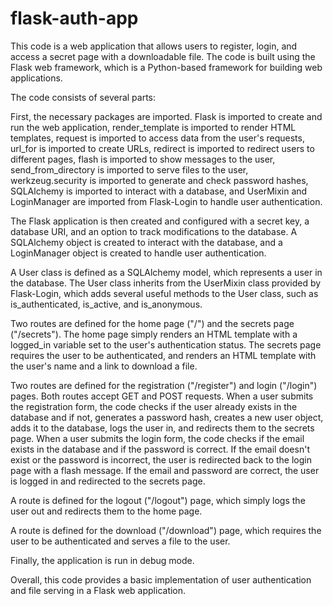 # flask-auth-app
This code is a web application that allows users to register, login, and access a secret page with a downloadable file. The code is built using the Flask web framework, which is a Python-based framework for building web applications.

The code consists of several parts:

First, the necessary packages are imported. Flask is imported to create and run the web application, render_template is imported to render HTML templates, request is imported to access data from the user's requests, url_for is imported to create URLs, redirect is imported to redirect users to different pages, flash is imported to show messages to the user, send_from_directory is imported to serve files to the user, werkzeug.security is imported to generate and check password hashes, SQLAlchemy is imported to interact with a database, and UserMixin and LoginManager are imported from Flask-Login to handle user authentication.

The Flask application is then created and configured with a secret key, a database URI, and an option to track modifications to the database. A SQLAlchemy object is created to interact with the database, and a LoginManager object is created to handle user authentication.

A User class is defined as a SQLAlchemy model, which represents a user in the database. The User class inherits from the UserMixin class provided by Flask-Login, which adds several useful methods to the User class, such as is_authenticated, is_active, and is_anonymous.

Two routes are defined for the home page ("/") and the secrets page ("/secrets"). The home page simply renders an HTML template with a logged_in variable set to the user's authentication status. The secrets page requires the user to be authenticated, and renders an HTML template with the user's name and a link to download a file.

Two routes are defined for the registration ("/register") and login ("/login") pages. Both routes accept GET and POST requests. When a user submits the registration form, the code checks if the user already exists in the database and if not, generates a password hash, creates a new user object, adds it to the database, logs the user in, and redirects them to the secrets page. When a user submits the login form, the code checks if the email exists in the database and if the password is correct. If the email doesn't exist or the password is incorrect, the user is redirected back to the login page with a flash message. If the email and password are correct, the user is logged in and redirected to the secrets page.

A route is defined for the logout ("/logout") page, which simply logs the user out and redirects them to the home page.

A route is defined for the download ("/download") page, which requires the user to be authenticated and serves a file to the user.

Finally, the application is run in debug mode.

Overall, this code provides a basic implementation of user authentication and file serving in a Flask web application.
